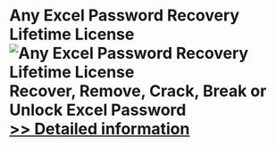 # Any Excel Password Recovery Lifetime License<br />![Any Excel Password Recovery Lifetime License](https://mycommerce.akamaized.net/api/pimages/P300995995/BIG/300995995.PNG)<br />Recover, Remove, Crack, Break or Unlock Excel Password<br />[>> Detailed information](https://secure.shareit.com/shareit/product.html?productid=300995995&affiliateid=200057808)